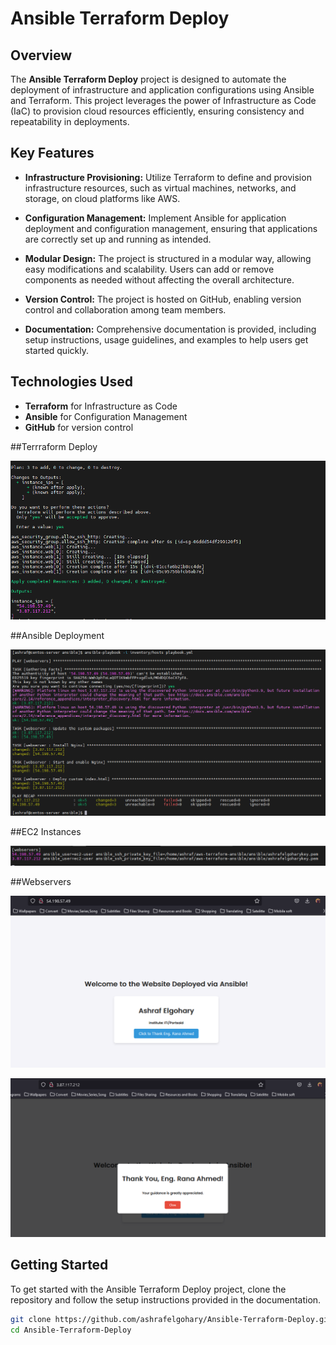 # Ansible Terraform Deploy

## Overview
The **Ansible Terraform Deploy** project is designed to automate the deployment of infrastructure and application configurations using Ansible and Terraform. This project leverages the power of Infrastructure as Code (IaC) to provision cloud resources efficiently, ensuring consistency and repeatability in deployments.

## Key Features
- **Infrastructure Provisioning:** Utilize Terraform to define and provision infrastructure resources, such as virtual machines, networks, and storage, on cloud platforms like AWS.
  
- **Configuration Management:** Implement Ansible for application deployment and configuration management, ensuring that applications are correctly set up and running as intended.

- **Modular Design:** The project is structured in a modular way, allowing easy modifications and scalability. Users can add or remove components as needed without affecting the overall architecture.

- **Version Control:** The project is hosted on GitHub, enabling version control and collaboration among team members.

- **Documentation:** Comprehensive documentation is provided, including setup instructions, usage guidelines, and examples to help users get started quickly.

## Technologies Used
- **Terraform** for Infrastructure as Code
- **Ansible** for Configuration Management
- **GitHub** for version control


##Terrraform Deploy

![Terraform apply](assests/terraformapply.png)

##Ansible Deployment

![Ansible Control](assests/ansibledeploy.png)

##EC2 Instances

![hosts](assests/hosts.png)

##Webservers

![host1](assests/host2.png)

![host2](assests/host1.png)


## Getting Started
To get started with the Ansible Terraform Deploy project, clone the repository and follow the setup instructions provided in the documentation.

```bash
git clone https://github.com/ashrafelgohary/Ansible-Terraform-Deploy.git
cd Ansible-Terraform-Deploy

